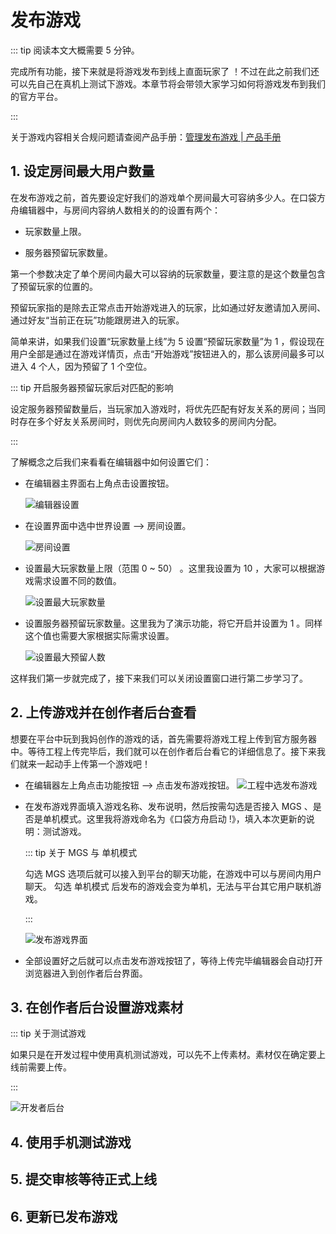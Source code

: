 # 发布游戏

::: tip 阅读本文大概需要 5 分钟。

完成所有功能，接下来就是将游戏发布到线上直面玩家了 ！不过在此之前我们还可以先自己在真机上测试下游戏。本章节将会带领大家学习如何将游戏发布到我们的官方平台。

:::

关于游戏内容相关合规问题请查阅产品手册：[管理发布游戏 | 产品手册 ](https://docs.ark.online/CreatorPortal/Publishing&Managing.html)

## 1. 设定房间最大用户数量

在发布游戏之前，首先要设定好我们的游戏单个房间最大可容纳多少人。在口袋方舟编辑器中，与房间内容纳人数相关的的设置有两个：

- 玩家数量上限。

- 服务器预留玩家数量。

第一个参数决定了单个房间内最大可以容纳的玩家数量，要注意的是这个数量包含了预留玩家的位置的。

预留玩家指的是除去正常点击开始游戏进入的玩家，比如通过好友邀请加入房间、通过好友“当前正在玩”功能跟房进入的玩家。

简单来讲，如果我们设置“玩家数量上线”为 5 设置“预留玩家数量”为 1 ，假设现在用户全部是通过在游戏详情页，点击“开始游戏”按钮进入的，那么该房间最多可以进入 4 个人，因为预留了 1 个空位。

::: tip 开启服务器预留玩家后对匹配的影响

设定服务器预留数量后，当玩家加入游戏时，将优先匹配有好友关系的房间；当同时存在多个好友关系房间时，则优先向房间内人数较多的房间内分配。

:::

了解概念之后我们来看看在编辑器中如何设置它们：

- 在编辑器主界面右上角点击设置按钮。

  ![编辑器设置](https://arkimg.ark.online/06e7d94b-e64e-47e2-9a42-371a1d12e7e5.webp)

- 在设置界面中选中世界设置 --> 房间设置。

  ![房间设置](https://arkimg.ark.online/6cef5cbd-1b74-4494-a941-0975ee31ad82.webp)

- 设置最大玩家数量上限（范围 0 ~ 50） 。这里我设置为 10 ，大家可以根据游戏需求设置不同的数值。

  ![设置最大玩家数量](https://arkimg.ark.online/cc719bc1-4545-4916-a9a9-e13c0dce4509.webp)

- 设置服务器预留玩家数量。这里我为了演示功能，将它开启并设置为 1 。同样这个值也需要大家根据实际需求设置。

  ![设置最大预留人数](https://arkimg.ark.online/565b3b68-b254-44cc-a1b0-9276db8f0643.webp)

这样我们第一步就完成了，接下来我们可以关闭设置窗口进行第二步学习了。

## 2. 上传游戏并在创作者后台查看

想要在平台中玩到我妈创作的游戏的话，首先需要将游戏工程上传到官方服务器中。等待工程上传完毕后，我们就可以在创作者后台看它的详细信息了。接下来我们就来一起动手上传第一个游戏吧！

- 在编辑器左上角点击功能按钮 --> 点击发布游戏按钮。
  ![工程中选发布游戏](https://arkimg.ark.online/fe14cdf9-d249-461c-89eb-08a69ee948f4.webp)

- 在发布游戏界面填入游戏名称、发布说明，然后按需勾选是否接入 MGS 、是否是单机模式。这里我将游戏命名为《口袋方舟启动 !》，填入本次更新的说明：测试游戏。

  ::: tip 关于 MGS 与 单机模式

  勾选 MGS 选项后就可以接入到平台的聊天功能，在游戏中可以与房间内用户聊天。
  勾选 单机模式 后发布的游戏会变为单机，无法与平台其它用户联机游戏。

  :::

  ![发布游戏界面](https://arkimg.ark.online/d121fe62-a676-41cb-ac2d-fc8d1909ea7d.webp)

- 全部设置好之后就可以点击发布游戏按钮了，等待上传完毕编辑器会自动打开浏览器进入到创作者后台界面。


## 3. 在创作者后台设置游戏素材

 ::: tip 关于测试游戏

如果只是在开发过程中使用真机测试游戏，可以先不上传素材。素材仅在确定要上线前需要上传。

:::

![开发者后台](https://arkimg.ark.online/de2f370a-2a06-4045-8144-563c075f0d2a.webp)

## 4. 使用手机测试游戏

## 5. 提交审核等待正式上线

## 6. 更新已发布游戏